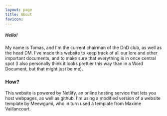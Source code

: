 ```yaml
---
layout: page
title: About
favicon: 
---
```


##### Hello!
My name is Tomas, and I'm the current chairman of the DnD club, as well as the head DM. I've made this website to keep track of all our lore and other important documents, and to make sure that everything is in once central spot (I also personally think it looks prettier this way than in a Word Document, but that might just be me).

### How?
This website is powered by Netlify, an online hosting service that lets you host webpages, as well as github. I'm using a modified version of a website template by Meewgumi, who in turn used a template from Maxime Vaillancourt.